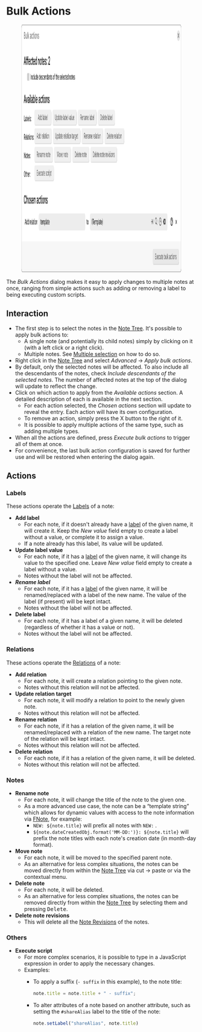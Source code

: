# Bulk Actions
<figure class="image"><img style="aspect-ratio:1425/654;" src="Bulk Actions_image.png" width="1425" height="654"></figure>

The _Bulk Actions_ dialog makes it easy to apply changes to multiple notes at once, ranging from simple actions such as adding or removing a label to being executing custom scripts.

## Interaction

*   The first step is to select the notes in the <a class="reference-link" href="../Basic%20Concepts%20and%20Features/UI%20Elements/Note%20Tree.md">Note Tree</a>. It's possible to apply bulk actions to:
    *   A single note (and potentially its child notes) simply by clicking on it (with a left click or a right click).
    *   Multiple notes. See <a class="reference-link" href="../Basic%20Concepts%20and%20Features/UI%20Elements/Note%20Tree/Multiple%20selection.md">Multiple selection</a> on how to do so.
*   Right click in the <a class="reference-link" href="../Basic%20Concepts%20and%20Features/UI%20Elements/Note%20Tree.md">Note Tree</a> and select _Advanced_ → _Apply bulk actions_.
*   By default, only the selected notes will be affected. To also include all the descendants of the notes, check _Include descendants of the selected notes_. The number of affected notes at the top of the dialog will update to reflect the change.
*   Click on which action to apply from the _Available actions_ section. A detailed description of each is available in the next section.
    *   For each action selected, the _Chosen actions_ section will update to reveal the entry. Each action will have its own configuration.
    *   To remove an action, simply press the X button to the right of it.
    *   It is possible to apply multiple actions of the same type, such as adding multiple types.
*   When all the actions are defined, press _Execute bulk actions_ to trigger all of them at once.
*   For convenience, the last bulk action configuration is saved for further use and will be restored when entering the dialog again.

## Actions

### Labels

These actions operate the <a class="reference-link" href="Attributes/Labels.md">Labels</a> of a note:

*   **Add label**
    *   For each note, if it doesn't already have a [label](Attributes/Labels.md) of the given name, it will create it. Keep the _New value_ field empty to create a label without a value, or complete it to assign a value.
    *   If a note already has this label, its value will be updated.
*   **Update label value**
    *   For each note, if it has a [label](Attributes/Labels.md) of the given name, it will change its value to the specified one. Leave _New value_ field empty to create a label without a value.
    *   Notes without the label will not be affected.
*   _**Rename label**_
    *   For each note, if it has a [label](Attributes/Labels.md) of the given name, it will be renamed/replaced with a label of the new name. The value of the label (if present) will be kept intact.
    *   Notes without the label will not be affected.
*   **Delete label**
    *   For each note, if it has a label of a given name, it will be deleted (regardless of whether it has a value or not).
    *   Notes without the label will not be affected.

### Relations

These actions operate the <a class="reference-link" href="Attributes/Relations.md">Relations</a> of a note:

*   **Add relation**
    *   For each note, it will create a relation pointing to the given note.
    *   Notes without this relation will not be affected.
*   **Update relation target**
    *   For each note, it will modify a relation to point to the newly given note.
    *   Notes without this relation will not be affected.
*   **Rename relation**
    *   For each note, if it has a relation of the given name, it will be renamed/replaced with a relation of the new name. The target note of the relation will be kept intact.
    *   Notes without this relation will not be affected.
*   **Delete relation**
    *   For each note, if it has a relation of the given name, it will be deleted.
    *   Notes without this relation will not be affected.

### Notes

*   **Rename note**
    *   For each note, it will change the title of the note to the given one.
    *   As a more advanced use case, the note can be a “template string” which allows for dynamic values with access to the note information via <a class="reference-link" href="../Scripting/Script%20API/Frontend%20API/FNote.dat">FNote</a>, for example:
        *   `NEW: ${note.title}` will prefix all notes with `NEW:` .
        *   `${note.dateCreatedObj.format('MM-DD:')}: ${note.title}` will prefix the note titles with each note's creation date (in month-day format).
*   **Move note**
    *   For each note, it will be moved to the specified parent note.
    *   As an alternative for less complex situations, the notes can be moved directly from within the <a class="reference-link" href="../Basic%20Concepts%20and%20Features/UI%20Elements/Note%20Tree.md">Note Tree</a> via cut → paste or via the contextual menu.
*   **Delete note**
    *   For each note, it will be deleted.
    *   As an alternative for less complex situations, the notes can be removed directly from within the <a class="reference-link" href="../Basic%20Concepts%20and%20Features/UI%20Elements/Note%20Tree.md">Note Tree</a> by selecting them and pressing <kbd>Delete</kbd>.
*   **Delete note revisions**
    *   This will delete all the <a class="reference-link" href="../Basic%20Concepts%20and%20Features/Notes/Note%20Revisions.md">Note Revisions</a> of the notes.

### Others

*   **Execute script**
    *   For more complex scenarios, it is possible to type in a JavaScript expression in order to apply the necessary changes.
    *   Examples:
        *   To apply a suffix (`- suffix` in this example), to the note title:
            
            ```javascript
            note.title = note.title + " - suffix";
            ```
        *   To alter attributes of a note based on another attribute, such as setting the `#shareAlias` label to the title of the note:
            
            ```javascript
            note.setLabel("shareAlias", note.title)
            ```
